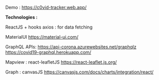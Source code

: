 Demo : https://c0vid-tracker.web.app/

**Technologies :**

ReactJS + hooks
axios : for data fetching

MaterialUI
	https://material-ui.com/

GraphQL APIs:
	https://api-corona.azurewebsites.net/graphqlz
	https://covid19-graphql.herokuapp.com/

Mapview :
	react-leafletJS
	https://react-leaflet.js.org/

Graph :
	canvasJS
	https://canvasjs.com/docs/charts/integration/react/
